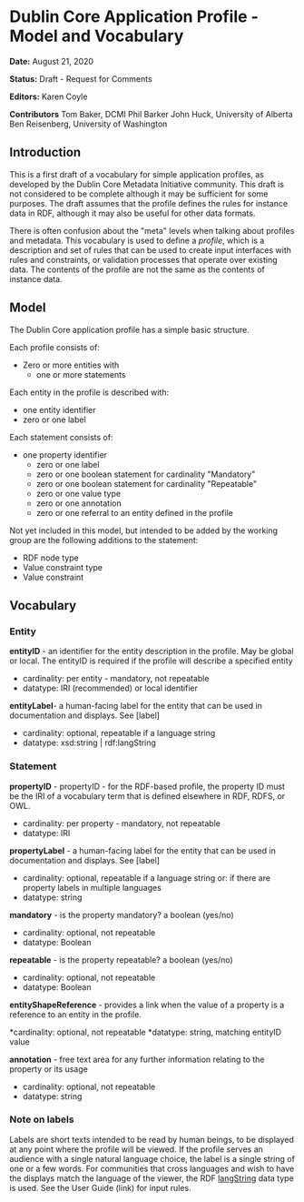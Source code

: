 # Dublin Core Application Profile - Model and Vocabulary

**Date:**
August 21, 2020

**Status:**
Draft - Request for Comments

**Editors:**
Karen Coyle

**Contributors**
Tom Baker, DCMI
Phil Barker
John Huck, University of Alberta
Ben Reisenberg, University of Washington


## Introduction

This is a first draft of a vocabulary for simple application profiles, as developed by the Dublin Core Metadata Initiative community. This draft is not considered to be complete although it may be sufficient for some purposes. The draft assumes that the profile defines the rules for instance data in RDF, although it may also be useful for other data formats. 

There is often confusion about the "meta" levels when talking about profiles and metadata. This vocabulary is used to define a *profile*, which is a description and set of rules that can be used to create input interfaces with rules and constraints, or validation processes that operate over existing data. The contents of the profile are not the same as the contents of instance data.

## Model

The Dublin Core application profile has a simple basic structure. 

Each profile consists of:

* Zero or more entities with
  * one or more statements
  
 Each entity in the profile is described with:
 
  * one entity identifier
  * zero or one label
  
 Each statement consists of:
  
  * one property identifier
    * zero or one label
    * zero or one boolean statement for cardinality "Mandatory"
    * zero or one boolean statement for cardinality "Repeatable"
    * zero or one value type
    * zero or one annotation
    * zero or one referral to an entity defined in the profile

Not yet included in this model, but intended to be added by the working group are the following additions to the statement:

* RDF node type
* Value constraint type
* Value constraint

## Vocabulary
### Entity
**entityID** - an identifier for the entity description in the profile. May be global or local. The entityID is required if the profile will describe a specified entity

  * cardinality: per entity - mandatory, not repeatable
  * datatype: IRI (recommended) or local identifier
  
**entityLabel**- a human-facing label for the entity that can be used in documentation and displays. See [label]

* cardinality: optional, repeatable if a language string
* datatype: xsd:string | rdf:langString

### Statement
**propertyID** - propertyID - for the RDF-based profile, the property ID must be the IRI of a vocabulary term that is defined elsewhere in RDF, RDFS, or OWL.

* cardinality: per property - mandatory, not repeatable
* datatype: IRI

**propertyLabel** - a human-facing label for the entity that can be used in documentation and displays. See [label]

* cardinality: optional, repeatable if a language string or: if there are property labels in multiple languages
* datatype: string
    
**mandatory** - is the property mandatory? a boolean (yes/no) 

* cardinality: optional, not repeatable
* datatype: Boolean

**repeatable** - is the property repeatable? a boolean (yes/no)

 * cardinality: optional, not repeatable
* datatype: Boolean

**entityShapeReference** - provides a link when the value of a property is a reference to an entity in the profile.

*cardinality: optional, not repeatable
*datatype: string, matching entityID value

**annotation** - free text area for any further information relating to the property or its usage

* cardinality: optional, not repeatable
* datatype: string

### Note on labels

Labels are short texts intended to be read by human beings, to be displayed at any point where the profile will be viewed. If the profile serves an audience with a single natural language choice, the label is a single string of one or a few words. For communities that cross languages and wish to have the displays match the language of the viewer, the RDF [langString](https://www.w3.org/TR/rdf-schema/#ch_langstring) data type is used. See the User Guide (link) for input rules.



